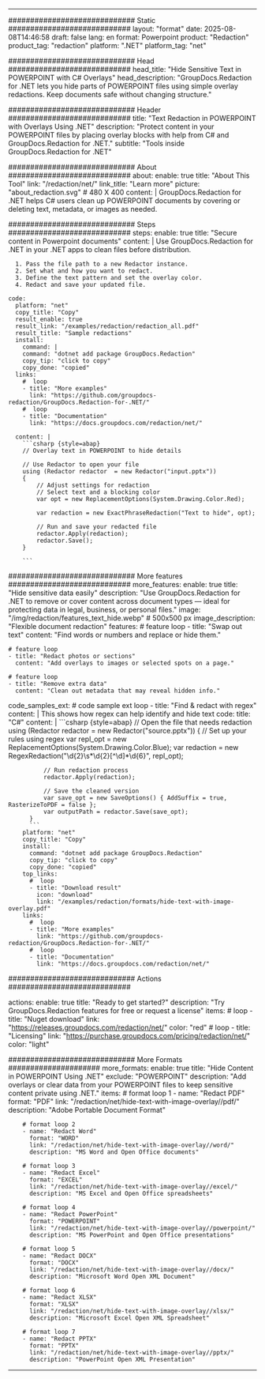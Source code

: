 
---
############################# Static ############################
layout: "format"
date:  2025-08-08T14:46:58
draft: false
lang: en
format: Powerpoint
product: "Redaction"
product_tag: "redaction"
platform: ".NET"
platform_tag: "net"

############################# Head ############################
head_title: "Hide Sensitive Text in POWERPOINT with C# Overlays"
head_description: "GroupDocs.Redaction for .NET lets you hide parts of POWERPOINT files using simple overlay redactions. Keep documents safe without changing structure."

############################# Header ############################
title: "Text Redaction in POWERPOINT with Overlays Using .NET" 
description: "Protect content in your POWERPOINT files by placing overlay blocks with help from C# and GroupDocs.Redaction for .NET."
subtitle: "Tools inside GroupDocs.Redaction for .NET" 

############################# About ############################
about:
    enable: true
    title: "About This Tool"
    link: "/redaction/net/"
    link_title: "Learn more"
    picture: "about_redaction.svg" # 480 X 400
    content: |
       GroupDocs.Redaction for .NET helps C# users clean up POWERPOINT documents by covering or deleting text, metadata, or images as needed.

############################# Steps ############################
steps:
    enable: true
    title: "Secure content in Powerpoint documents"
    content: |
      Use GroupDocs.Redaction for .NET in your .NET apps to clean files before distribution.
      
      1. Pass the file path to a new Redactor instance.
      2. Set what and how you want to redact.
      3. Define the text pattern and set the overlay color.
      4. Redact and save your updated file.
   
    code:
      platform: "net"
      copy_title: "Copy"
      result_enable: true
      result_link: "/examples/redaction/redaction_all.pdf"
      result_title: "Sample redactions"
      install:
        command: |
        command: "dotnet add package GroupDocs.Redaction"
        copy_tip: "click to copy"
        copy_done: "copied"
      links:
        #  loop
        - title: "More examples"
          link: "https://github.com/groupdocs-redaction/GroupDocs.Redaction-for-.NET/"
        #  loop
        - title: "Documentation"
          link: "https://docs.groupdocs.com/redaction/net/"
          
      content: |
        ```csharp {style=abap}
        // Overlay text in POWERPOINT to hide details

        // Use Redactor to open your file
        using (Redactor redactor  = new Redactor("input.pptx"))
        {
            // Adjust settings for redaction
            // Select text and a blocking color
            var opt = new ReplacementOptions(System.Drawing.Color.Red);
            
            var redaction = new ExactPhraseRedaction("Text to hide", opt);

            // Run and save your redacted file
            redactor.Apply(redaction);
            redactor.Save();
        }
        
        ```            


############################# More features ############################
more_features:
  enable: true
  title: "Hide sensitive data easily"
  description: "Use GroupDocs.Redaction for .NET to remove or cover content across document types — ideal for protecting data in legal, business, or personal files."
  image: "/img/redaction/features_text_hide.webp" # 500x500 px
  image_description: "Flexible document redaction"
  features:
    # feature loop
    - title: "Swap out text"
      content: "Find words or numbers and replace or hide them."

    # feature loop
    - title: "Redact photos or sections"
      content: "Add overlays to images or selected spots on a page."

    # feature loop
    - title: "Remove extra data"
      content: "Clean out metadata that may reveal hidden info."
      
  code_samples_ext:
    # code sample ext loop
    - title: "Find & redact with regex"
      content: |
        This shows how regex can help identify and hide text
      code:
        title: "C#"
        content: |
          ```csharp {style=abap}
          //  Open the file that needs redaction
          using (Redactor redactor  = new Redactor("source.pptx"))
          {
              // Set up your rules using regex
              var repl_opt = new ReplacementOptions(System.Drawing.Color.Blue);
              var redaction = new RegexRedaction("\\d{2}\\s*\\d{2}[^\\d]*\\d{6}", repl_opt);

              // Run redaction process
              redactor.Apply(redaction);

              // Save the cleaned version
              var save_opt = new SaveOptions() { AddSuffix = true, RasterizeToPDF = false };
              var outputPath = redactor.Save(save_opt);
          }
          ```
        platform: "net"
        copy_title: "Copy"
        install:
          command: "dotnet add package GroupDocs.Redaction"
          copy_tip: "click to copy"
          copy_done: "copied"
        top_links:
          #  loop
          - title: "Download result"
            icon: "download"
            link: "/examples/redaction/formats/hide-text-with-image-overlay.pdf"
        links:
          #  loop
          - title: "More examples"
            link: "https://github.com/groupdocs-redaction/GroupDocs.Redaction-for-.NET/"
          #  loop
          - title: "Documentation"
            link: "https://docs.groupdocs.com/redaction/net/"


############################# Actions ############################

actions:
  enable: true
  title: "Ready to get started?"
  description: "Try GroupDocs.Redaction features for free or request a license"
  items:
    #  loop
    - title: "Nuget download"
      link: "https://releases.groupdocs.com/redaction/net/"
      color: "red"
        #  loop
    - title: "Licensing"
      link: "https://purchase.groupdocs.com/pricing/redaction/net/"
      color: "light"


############################# More Formats #####################
more_formats:
    enable: true
    title: "Hide Content in POWERPOINT Using .NET"
    exclude: "POWERPOINT"
    description: "Add overlays or clear data from your POWERPOINT files to keep sensitive content private using .NET."
    items: 
        # format loop 1
        - name: "Redact PDF"
          format: "PDF"
          link: "/redaction/net/hide-text-with-image-overlay//pdf/"
          description: "Adobe Portable Document Format"

        # format loop 2
        - name: "Redact Word"
          format: "WORD"
          link: "/redaction/net/hide-text-with-image-overlay//word/"
          description: "MS Word and Open Office documents"
          
        # format loop 3
        - name: "Redact Excel"
          format: "EXCEL"
          link: "/redaction/net/hide-text-with-image-overlay//excel/"
          description: "MS Excel and Open Office spreadsheets"

        # format loop 4
        - name: "Redact PowerPoint"
          format: "POWERPOINT"
          link: "/redaction/net/hide-text-with-image-overlay//powerpoint/"
          description: "MS PowerPoint and Open Office presentations"

        # format loop 5
        - name: "Redact DOCX"
          format: "DOCX"
          link: "/redaction/net/hide-text-with-image-overlay//docx/"
          description: "Microsoft Word Open XML Document"
          
        # format loop 6
        - name: "Redact XLSX"
          format: "XLSX"
          link: "/redaction/net/hide-text-with-image-overlay//xlsx/"
          description: "Microsoft Excel Open XML Spreadsheet"
          
        # format loop 7
        - name: "Redact PPTX"
          format: "PPTX"
          link: "/redaction/net/hide-text-with-image-overlay//pptx/"
          description: "PowerPoint Open XML Presentation"


---
